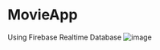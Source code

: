 # MovieApp
Using Firebase Realtime Database
![image](https://user-images.githubusercontent.com/89993167/201920859-4ad8cd06-213f-4612-ad98-b89ae9019f74.png)
